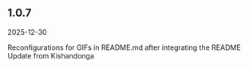 ## 1.0.7
2025-12-30

Reconfigurations for GIFs in README.md after integrating the README Update from Kishandonga

  